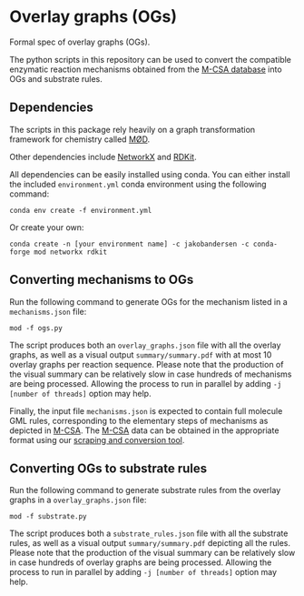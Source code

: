 # Overlay graphs (OGs)

Formal spec of overlay graphs (OGs).

The python scripts in this repository can be used to convert
the compatible enzymatic reaction mechanisms obtained from the [M-CSA database](https://www.ebi.ac.uk/thornton-srv/m-csa/) into OGs and substrate rules.

## Dependencies
The scripts in this package rely heavily on a graph transformation framework for chemistry called [MØD](https://cheminf.imada.sdu.dk/mod/).

Other dependencies include [NetworkX](https://networkx.org/) and [RDKit](https://rdkit.org/).

All dependencies can be easily installed using conda. You can either install the included `environment.yml` conda environment using the following command:
```commandline
conda env create -f environment.yml
```

Or create your own:
```commandline
conda create -n [your environment name] -c jakobandersen -c conda-forge mod networkx rdkit
```

## Converting mechanisms to OGs

Run the following command to generate OGs for the mechanism listed in a `mechanisms.json` file:
```commandline
mod -f ogs.py
```

The script produces both an `overlay_graphs.json` file with all the overlay graphs, as well as a visual output `summary/summary.pdf` with at most 10 overlay graphs per reaction sequence.
Please note that the production of the visual summary can be relatively slow in case hundreds of mechanisms are being processed. Allowing the process to run in parallel by adding `-j [number of threads]` option may help.

Finally, the input file `mechanisms.json` is expected to contain full molecule GML rules, corresponding to the elementary steps of mechanisms as depicted in [M-CSA](https://www.ebi.ac.uk/thornton-srv/m-csa/).
The [M-CSA](https://www.ebi.ac.uk/thornton-srv/m-csa/) data can be obtained in the appropriate format using our [scraping and conversion tool](https://github.com/chrstf/mcsa_rule_converter.git).

## Converting OGs to substrate rules

Run the following command to generate substrate rules from the overlay graphs in a `overlay_graphs.json` file:
```commandline
mod -f substrate.py
```

The script produces both a `substrate_rules.json` file with all the substrate rules, as well as a visual output `summary/summary.pdf` depicting all the rules.
Please note that the production of the visual summary can be relatively slow in case hundreds of overlay graphs are being processed. Allowing the process to run in parallel by adding `-j [number of threads]` option may help.
